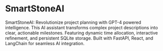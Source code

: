 # SmartStoneAI
SmartStoneAI: Revolutionize project planning with GPT-4 powered intelligence. This AI assistant transforms complex project descriptions into clear, actionable milestones. Featuring dynamic time allocation, interactive refinement, and persistent SQLite storage. Built with FastAPI, React, and LangChain for seamless AI integration.
